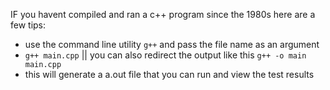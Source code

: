 IF you havent compiled and ran a c++ program since the 1980s here are a few tips:

* use the command line utility `g++` and pass the file name as an argument
* `g++ main.cpp` || you can also redirect the output like this `g++ -o main main.cpp`
* this will generate a a.out file that you can run and view the test results
